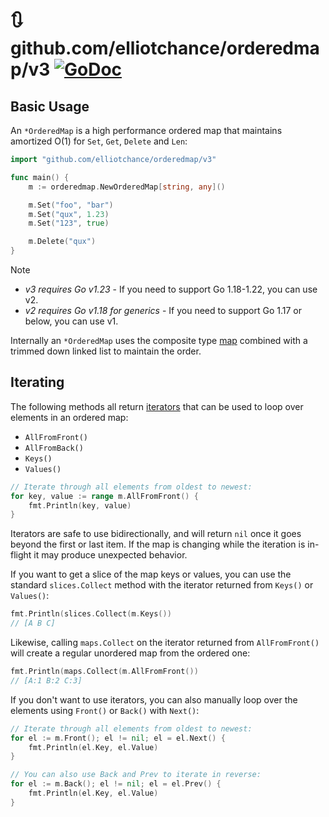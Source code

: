 # 🔃 github.com/elliotchance/orderedmap/v3 [![GoDoc](https://godoc.org/github.com/elliotchance/orderedmap/v3?status.svg)](https://godoc.org/github.com/elliotchance/orderedmap/v3)

## Basic Usage

An `*OrderedMap` is a high performance ordered map that maintains amortized O(1)
for `Set`, `Get`, `Delete` and `Len`:

```go
import "github.com/elliotchance/orderedmap/v3"

func main() {
	m := orderedmap.NewOrderedMap[string, any]()

	m.Set("foo", "bar")
	m.Set("qux", 1.23)
	m.Set("123", true)

	m.Delete("qux")
}
```

> [!NOTE]
>
> - _v3 requires Go v1.23_ - If you need to support Go 1.18-1.22, you can use v2.
> - _v2 requires Go v1.18 for generics_ - If you need to support Go 1.17 or below, you can use v1.

Internally an `*OrderedMap` uses the composite type
[map](https://go.dev/blog/maps) combined with a
trimmed down linked list to maintain the order.

## Iterating

The following methods all return
[iterators](https://go.dev/doc/go1.23#iterators) that can be used to loop over
elements in an ordered map:

- `AllFromFront()`
- `AllFromBack()`
- `Keys()`
- `Values()`

```go
// Iterate through all elements from oldest to newest:
for key, value := range m.AllFromFront() {
	fmt.Println(key, value)
}
```

Iterators are safe to use bidirectionally, and will return `nil` once it goes
beyond the first or last item. If the map is changing while the iteration is
in-flight it may produce unexpected behavior.

If you want to get a slice of the map keys or values, you can use the standard
`slices.Collect` method with the iterator returned from `Keys()` or `Values()`:

```go
fmt.Println(slices.Collect(m.Keys())
// [A B C]
```

Likewise, calling `maps.Collect` on the iterator returned from `AllFromFront()`
will create a regular unordered map from the ordered one:

```go
fmt.Println(maps.Collect(m.AllFromFront())
// [A:1 B:2 C:3]
```

If you don't want to use iterators, you can also manually loop over the elements
using `Front()` or `Back()` with `Next()`:

```go
// Iterate through all elements from oldest to newest:
for el := m.Front(); el != nil; el = el.Next() {
    fmt.Println(el.Key, el.Value)
}

// You can also use Back and Prev to iterate in reverse:
for el := m.Back(); el != nil; el = el.Prev() {
    fmt.Println(el.Key, el.Value)
}
```
